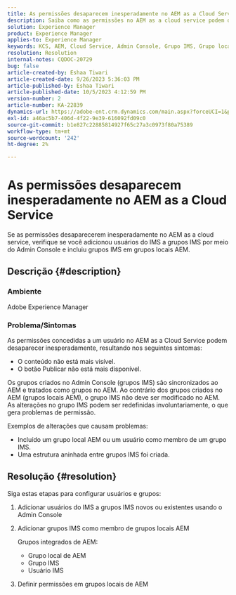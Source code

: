 ```yaml
---
title: As permissões desaparecem inesperadamente no AEM as a Cloud Service
description: Saiba como as permissões no AEM as a cloud service podem desaparecer, causando invisibilidade do conteúdo e ausência de opções de publicação.
solution: Experience Manager
product: Experience Manager
applies-to: Experience Manager
keywords: KCS, AEM, Cloud Service, Admin Console, Grupo IMS, Grupo local
resolution: Resolution
internal-notes: CQDOC-20729
bug: false
article-created-by: Eshaa Tiwari
article-created-date: 9/26/2023 5:36:03 PM
article-published-by: Eshaa Tiwari
article-published-date: 10/5/2023 4:12:59 PM
version-number: 2
article-number: KA-22839
dynamics-url: https://adobe-ent.crm.dynamics.com/main.aspx?forceUCI=1&pagetype=entityrecord&etn=knowledgearticle&id=26b81524-935c-ee11-be6f-6045bd006704
exl-id: a46ac5b7-406d-4f22-9e39-616092fd09c0
source-git-commit: b1e827c22885814927f65c27a3c0973f80a75389
workflow-type: tm+mt
source-wordcount: '242'
ht-degree: 2%

---
```


# As permissões desaparecem inesperadamente no AEM as a Cloud Service


Se as permissões desaparecerem inesperadamente no AEM as a cloud service, verifique se você adicionou usuários do IMS a grupos IMS por meio do Admin Console e incluiu grupos IMS em grupos locais AEM.

## Descrição {#description}


### Ambiente

Adobe Experience Manager

### <b>Problema/</b>Sintomas

As permissões concedidas a um usuário no AEM as a Cloud Service podem desaparecer inesperadamente, resultando nos seguintes sintomas:

- O conteúdo não está mais visível.
- O botão Publicar não está mais disponível.


Os grupos criados no Admin Console (grupos IMS) são sincronizados ao AEM e tratados como grupos no AEM. Ao contrário dos grupos criados no AEM (grupos locais AEM), o grupo IMS não deve ser modificado no AEM. As alterações no grupo IMS podem ser redefinidas involuntariamente, o que gera problemas de permissão.

Exemplos de alterações que causam problemas:

- Incluído um grupo local AEM ou um usuário como membro de um grupo IMS.
- Uma estrutura aninhada entre grupos IMS foi criada.



## Resolução {#resolution}


Siga estas etapas para configurar usuários e grupos:

1. Adicionar usuários do IMS a grupos IMS novos ou existentes usando o Admin Console
2. Adicionar grupos IMS como membro de grupos locais AEM

   Grupos integrados de AEM:

   - Grupo local de AEM
   - Grupo IMS
   - Usuário IMS
3. Definir permissões em grupos locais de AEM
